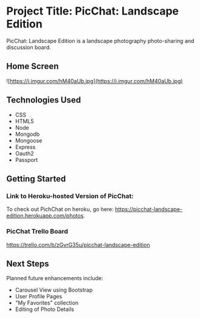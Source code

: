 # Project Title: PicChat: Landscape Edition
PicChat: Landscape Edition is a landscape photography photo-sharing and discussion board. 

## Home Screen
![https://i.imgur.com/hM40aUb.jpg](https://i.imgur.com/hM40aUb.jpg)


## Technologies Used
 * CSS
 * HTML5
 * Node
 * Mongodb
 * Mongoose
 * Express
 * Oauth2
 * Passport
 
## Getting Started
### Link to Heroku-hosted Version of PicChat:
To check out PichChat on heroku, go here: https://picchat-landscape-edition.herokuapp.com/photos.

### PicChat Trello Board
https://trello.com/b/zGvrG35u/picchat-landscape-edition

## Next Steps
Planned future enhancements include:
 * Carousel View using Bootstrap
 * User Profile Pages
 * "My Favorites" collection
 * Editing of Photo Details

